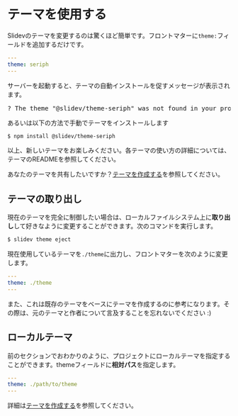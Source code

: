 # テーマを使用する

Slidevのテーマを変更するのは驚くほど簡単です。フロントマターに`theme:`フィールドを追加するだけです。

```yaml
---
theme: seriph
---
```

サーバーを起動すると、テーマの自動インストールを促すメッセージが表示されます。

<div class="language-md">
<pre>
<span class="token keyword">?</span> The theme <span class="token string">"@slidev/theme-seriph"</span> was not found in your project, do you want to install it now? › (Y/n)
</pre>
</div>

あるいは以下の方法で手動でテーマをインストールします

```bash
$ npm install @slidev/theme-seriph
```

以上、新しいテーマをお楽しみください。各テーマの使い方の詳細については、テーマのREADMEを参照してください。

あなたのテーマを共有したいですか？[テーマを作成する](/themes/write-a-theme)を参照してください。

## テーマの取り出し

現在のテーマを完全に制御したい場合は、ローカルファイルシステム上に**取り出し**して好きなように変更することができます。次のコマンドを実行します。

```bash
$ slidev theme eject
```

現在使用しているテーマを`./theme`に出力し、フロントマターを次のように変更します。

```yaml
---
theme: ./theme
---
```

また、これは既存のテーマをベースにテーマを作成するのに参考になります。その際は、元のテーマと作者について言及することを忘れないでください :)

## ローカルテーマ

前のセクションでおわかりのように、プロジェクトにローカルテーマを指定することができます。themeフィールドに**相対パス**を指定します。

```yaml
---
theme: ./path/to/theme
---
```

詳細は[テーマを作成する](/themes/write-a-theme)を参照してください。
